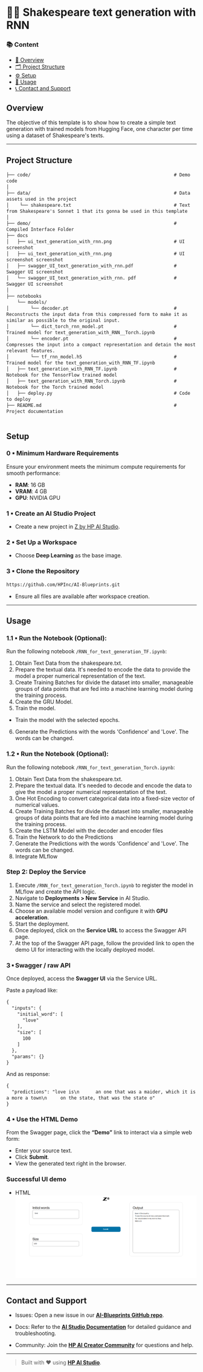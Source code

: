 # 📜💬 Shakespeare text generation with RNN

### 📚 Content

* [🧠 Overview](#overview)
* [🗂 Project Structure](#project-structure)
* [⚙️ Setup](#setup)
* [🚀 Usage](#usage)
* [📞 Contact and Support](#contact-and-support)

 ## Overview

The objective of this template is to show how to create a simple text generation with trained models from Hugging Face, one character per time using a dataset of Shakespeare's texts.

 ---

 ## Project Structure
```
├── code/                                                     # Demo code
│                                   
├── data/                                                     # Data assets used in the project
│    └── shakespeare.txt                                      # Text from Shakespeare's Sonnet 1 that its gonna be used in this template
│
├── demo/                                                     # Compiled Interface Folder
├── docs
│   ├── ui_text_generation_with_rnn.png                       # UI screenshot 
│   ├── ui_text_generation_with_rnn.png                       # UI screenshot screenshot    
│   ├── swagger_UI_text_generation_with_rnn.pdf               # Swagger UI screenshot 
│   └── swagger_UI_text_generation_with_rnn. pdf              # Swagger UI screenshot
│
├── notebooks
    └── models/
│        └── decoder.pt                                       # Reconstructs the input data from this compressed form to make it as similar as possible to the original input.
│        └── dict_torch_rnn_model.pt                          # Trained model for text_generation_with_RNN__Torch.ipynb
│        └── encoder.pt                                       # Compresses the input into a compact representation and detain the most relevant features.
│        └── tf_rnn_model.h5                                  # Trained model for the text_generation_with_RNN_TF.ipynb
│   ├── text_generation_with_RNN_TF.ipynb                     # Notebook for the TensorFlow trained model
│   ├── text_generation_with_RNN_Torch.ipynb                  # Notebook for the Torch trained model
│   ├── deploy.py                                             # Code to deploy        
├── README.md                                                 # Project documentation
                                    
```
## Setup

### 0 ▪ Minimum Hardware Requirements

Ensure your environment meets the minimum compute requirements for smooth performance:

- **RAM**: 16 GB  
- **VRAM**: 4 GB  
- **GPU**: NVIDIA GPU

### 1 ▪ Create an AI Studio Project

- Create a new project in [Z by HP AI Studio](https://zdocs.datascience.hp.com/docs/aistudio/overview).

### 2 ▪ Set Up a Workspace

- Choose **Deep Learning** as the base image.

### 3 ▪ Clone the Repository

```bash
https://github.com/HPInc/AI-Blueprints.git
```

- Ensure all files are available after workspace creation.

---

## Usage

### 1.1 ▪ Run the Notebook (Optional):
Run the following notebook `/RNN_for_text_generation_TF.ipynb`:
1. Obtain Text Data from the shakespeare.txt.
2. Prepare the textual data. It's needed to encode the data to provide the model a proper numerical representation of the text.
3. Create Training Batches for divide the dataset into smaller, manageable groups of data points that are fed into a machine learning model during the training process.
4. Create the GRU Model.
5. Train the model.
- Train the model with the selected epochs.
  
6. Generate the Predictions with the words 'Confidence' and 'Love'. The words can be changed.

### 1.2 ▪ Run the Notebook (Optional):
Run the following notebook `/RNN_for_text_generation_Torch.ipynb`:
1. Obtain Text Data from the shakespeare.txt.
2. Prepare the textual data. It's needed to decode and encode the data to give the model a proper numerical representation of the text.
3. One Hot Encoding to convert categorical data into a fixed-size vector of numerical values.
4. Create Training Batches for divide the dataset into smaller, manageable groups of data points that are fed into a machine learning model during the training process.
5. Create the LSTM Model with the decoder and encoder files
6. Train the Network to do the Predictions
7. Generate the Predictions with the words 'Confidence' and 'Love'. The words can be changed.
8. Integrate MLflow 

### Step 2: Deploy the Service  
1. Execute `/RNN_for_text_generation_Torch.ipynb` to register the model in MLflow and create the API logic.  
2. Navigate to **Deployments > New Service** in AI Studio.  
3. Name the service and select the registered model.  
4. Choose an available model version and configure it with **GPU acceleration**.  
5. Start the deployment.  
6. Once deployed, click on the **Service URL** to access the Swagger API page.  
7. At the top of the Swagger API page, follow the provided link to open the demo UI for interacting with the locally deployed model.

### 3 ▪ Swagger / raw API

Once deployed, access the **Swagger UI** via the Service URL.


Paste a payload like:

```
{
  "inputs": {
    "initial_word": [
      "love"
    ],
    "size": [
      100
    ]
  },
  "params": {}
}

```

And as response:

```
{
  "predictions": "love is\n      an one that was a maider, which it is a more a town\n     on the state, that was the state o"
}

```

### 4 ▪ Use the HTML Demo

From the Swagger page, click the **“Demo”** link to interact via a simple web form:

* Enter your source text.
* Click **Submit**.
* View the generated text right in the browser.

### Successful UI demo

- HTML
![Automated Evaluation React UI](docs/ui_text_generation_with_rnn.png)  

---

## Contact and Support  

- Issues: Open a new issue in our [**AI-Blueprints GitHub repo**](https://github.com/HPInc/AI-Blueprints).

- Docs: Refer to the **[AI Studio Documentation](https://zdocs.datascience.hp.com/docs/aistudio/overview)** for detailed guidance and troubleshooting. 

- Community: Join the [**HP AI Creator Community**](https://community.datascience.hp.com/) for questions and help.

---

> Built with ❤️ using [**HP AI Studio**](https://www.hp.com/us-en/workstations/ai-studio.html).
